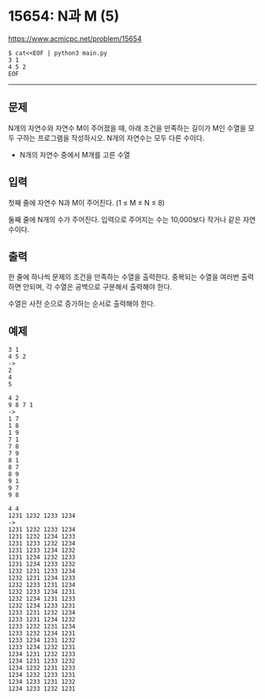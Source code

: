 # 15654: N과 M (5)

https://www.acmicpc.net/problem/15654

```
$ cat<<EOF | python3 main.py
3 1
4 5 2
EOF
```

---

## 문제

N개의 자연수와 자연수 M이 주어졌을 때, 아래 조건을 만족하는 길이가 M인 수열을
모두 구하는 프로그램을 작성하시오. N개의 자연수는 모두 다른 수이다.

- N개의 자연수 중에서 M개를 고른 수열

## 입력

첫째 줄에 자연수 N과 M이 주어진다. (1 ≤ M ≤ N ≤ 8)

둘째 줄에 N개의 수가 주어진다. 입력으로 주어지는 수는 10,000보다 작거나 같은
자연수이다.

## 출력

한 줄에 하나씩 문제의 조건을 만족하는 수열을 출력한다. 중복되는 수열을 여러번
출력하면 안되며, 각 수열은 공백으로 구분해서 출력해야 한다.

수열은 사전 순으로 증가하는 순서로 출력해야 한다.

## 예제

```
3 1
4 5 2
->
2
4
5
```

```
4 2
9 8 7 1
->
1 7
1 8
1 9
7 1
7 8
7 9
8 1
8 7
8 9
9 1
9 7
9 8
```

```
4 4
1231 1232 1233 1234
->
1231 1232 1233 1234
1231 1232 1234 1233
1231 1233 1232 1234
1231 1233 1234 1232
1231 1234 1232 1233
1231 1234 1233 1232
1232 1231 1233 1234
1232 1231 1234 1233
1232 1233 1231 1234
1232 1233 1234 1231
1232 1234 1231 1233
1232 1234 1233 1231
1233 1231 1232 1234
1233 1231 1234 1232
1233 1232 1231 1234
1233 1232 1234 1231
1233 1234 1231 1232
1233 1234 1232 1231
1234 1231 1232 1233
1234 1231 1233 1232
1234 1232 1231 1233
1234 1232 1233 1231
1234 1233 1231 1232
1234 1233 1232 1231
```
